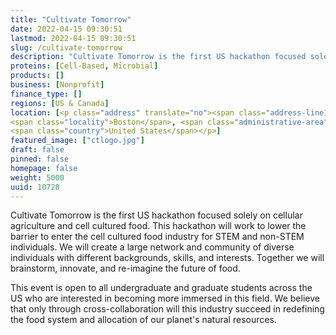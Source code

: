 ```yaml
---
title: "Cultivate Tomorrow"
date: 2022-04-15 09:30:51
lastmod: 2022-04-15 09:30:51
slug: /cultivate-tomorrow
description: "Cultivate Tomorrow is the first US hackathon focused solely on cellular agriculture and cell cultured food. This hackathon will work to lower the barrier to enter the cell cultured food industry for STEM and non-STEM individuals. We will create a large network and community of diverse individuals with different backgrounds, skills, and interests. Together we will brainstorm, innovate, and re-imagine the future of food."
proteins: [Cell-Based, Microbial]
products: []
business: [Nonprofit]
finance_type: []
regions: [US & Canada]
location: [<p class="address" translate="no"><span class="address-line1">City Hall Square 2</span><br>
<span class="locality">Boston</span>, <span class="administrative-area">Massachusetts</span> <span class="postal-code">02203</span><br>
<span class="country">United States</span></p>]
featured_image: ["ctlogo.jpg"]
draft: false
pinned: false
homepage: false
weight: 5000
uuid: 10728
---
```

<p>Cultivate Tomorrow is the first US hackathon focused solely on cellular agriculture and cell cultured food. This hackathon will work to lower the barrier to enter the cell cultured food industry for STEM and non-STEM individuals. We will create a large network and community of diverse individuals with different backgrounds, skills, and interests. Together we will brainstorm, innovate, and re-imagine the future of food.</p>
<p>This event is open to all undergraduate and graduate students across the US who are interested in becoming more immersed in this field. We believe that only through cross-collaboration will this industry succeed in redefining the food system and allocation of our planet's natural resources.</p>
